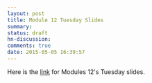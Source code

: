 ```yaml
---
layout: post
title: Module 12 Tuesday Slides
summary:
status: draft
hn-discussion:
comments: true
date: 2015-05-05 16:39:57
---
```


Here is the
[link](https://drive.google.com/file/d/0B-5GjaosMAovVUdvWVl2T08zMEU/view?usp=sharing)
for Modules 12's Tuesday slides.
